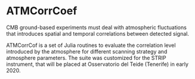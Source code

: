# ATMCorrCoef

CMB ground-based experiments must deal with atmospheric fluctuations that introduces spatial and temporal correlations between detected signal. 

ATMCorrCof is a set of Julia routines to evaluate the correlation level introduced by the atmosphere for different scanning strategy and atmosphere parameters.
The suite was customized for the STRIP instrument, that will be placed at Osservatorio del Teide (Tenerife) in early 2020.
